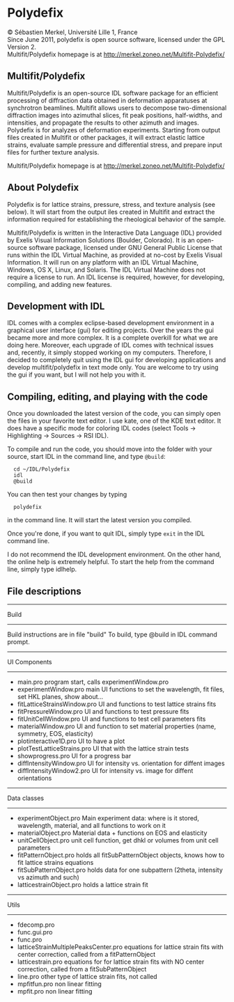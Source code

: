 # Polydefix

© Sébastien Merkel, Université Lille 1, France  
Since June 2011, polydefix is open source software, licensed under the GPL Version 2.  
Multifit/Polydefix homepage is at http://merkel.zoneo.net/Multifit-Polydefix/

## Multifit/Polydefix

Multifit/Polydefix is an open-source IDL software package for an efficient 
processing of diffraction data obtained in deformation apparatuses at 
synchrotron beamlines. Multifit allows users to decompose two-dimensional 
diffraction images into azimuthal slices, fit peak positions, half-widths, 
and intensities, and propagate the results to other azimuth and images. 
Polydefix is for analyzes of deformation experiments. Starting from 
output files created in Multifit or other packages, it will extract elastic 
lattice strains, evaluate sample pressure and differential stress,
and prepare input files for further texture analysis.

Multifit/Polydefix homepage is at http://merkel.zoneo.net/Multifit-Polydefix/

## About Polydefix

Polydefix is for lattice strains, pressure, stress, and texture analysis (see below). 
It will start from the output iles created in Multifit and extract the information required
for establishing the rheological behavior of the sample.

Multifit/Polydefix is written in the Interactive Data Language (IDL) provided 
by Exelis Visual Information Solutions (Boulder, Colorado). It is an 
open-source software package, licensed under GNU General Public License that 
runs within the IDL Virtual Machine, as provided at no-cost by Exelis Visual 
Information. It will run on any platform with an IDL Virtual Machine,
Windows, OS X, Linux, and Solaris. The IDL Virtual Machine does not require a 
license to run. An IDL license is required, however, for developing, compiling, 
and adding new features.

## Development with IDL

IDL comes with a complex eclipse-based development environment in a graphical user 
interface (gui) for editing projects. Over the years the gui became more and more 
complex. It is a complete overkill for what we are doing here. Moreover, each upgrade 
of IDL comes with technical issues and, recently, it simply stopped working on my 
computers. Therefore, I decided to completely quit using the IDL gui for developing 
applications and develop multifit/polydefix in text mode only. You are welcome to try 
using the gui if you want, but I will not help you with it. 

## Compiling, editing, and playing with the code

Once you downloaded the latest version of the code, you can simply open the 
files in your favorite text editor. I use kate, one of the KDE text editor. 
It does have a specific mode for coloring IDL codes (select Tools -> Highlighting 
-> Sources -> RSI IDL).

To compile and run the code, you should move into the folder with your source, 
start IDL in the command line, and type `@build`:
```
  cd ~/IDL/Polydefix
  idl
  @build
```
You can then test your changes by typing
```
  polydefix
```
in the command line. It will start the latest version you compiled.

Once you're done, if you want to quit IDL, simply type `exit` in the IDL command line.

I do not recommend the IDL development environment. On the other hand, the online help 
is extremely helpful. To start the help from the command line, simply type idlhelp. 

## File descriptions

*****************************************************
Build
*****************************************************
Build instructions are in file "build"
To build, type 
	@build
in IDL command prompt.

*****************************************************
UI Components
*****************************************************

- main.pro
	program start, calls experimentWindow.pro
- experimentWindow.pro
	main UI
	functions to set the wavelength, fit files, set HKL planes, show about...
- fitLatticeStrainsWindow.pro
	UI and functions to test lattice strains fits
- fitPressureWindow.pro
	UI and functions to test pressure fits
- fitUnitCellWindow.pro
	UI and functions to test cell parameters fits
- materialWindow.pro
	UI and function to set material properties (name, symmetry, EOS, elasticity)
- plotinteractive1D.pro
	UI to have a plot
- plotTestLatticeStrains.pro
	UI that with the lattice strain tests
- showprogress.pro
	UI for a progress bar
- diffIntensityWindow.pro
	UI for intensity vs. orientation for diffent images
- diffIntensityWindow2.pro
	UI for intensity vs. image for diffent orientations

*****************************************************
Data classes
*****************************************************

- experimentObject.pro
	Main experiment data: where is it stored, wavelength, material, and all functions
	to work on it
- materialObject.pro
	Material data + functions on EOS and elasticity
- unitCellObject.pro
	unit cell function, get dhkl or volumes from unit cell parameters
- fitPatternObject.pro
	holds all fitSubPatternObject objects, knows how to fit lattice strains equations
- fitSubPatternObject.pro
	holds data for one subpattern (2theta, intensity vs azimuth and such) 
- latticestrainObject.pro
	holds a lattice strain fit

*****************************************************
Utils
*****************************************************

- fdecomp.pro
- func.gui.pro
- func.pro
- latticeStrainMultiplePeaksCenter.pro
	equations for lattice strain fits with center correction, called from a fitPatternObject
- latticestrain.pro
	equations for for lattice strain fits with NO center correction, called from a fitSubPatternObject
- line.pro
	other type of lattice strain fits, not called
- mpfitfun.pro
	non linear fitting
- mpfit.pro
	non linear fitting
